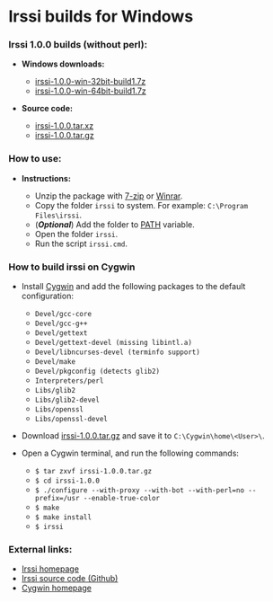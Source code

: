 Irssi builds for Windows
========================

### Irssi 1.0.0 builds (without perl):

  * **Windows downloads:**
    * [irssi-1.0.0-win-32bit-build1.7z](https://github.com/q3aql/irssi-win/releases/download/v1.0.0/irssi-1.0.0-win-32bit-build1.7z)
    * [irssi-1.0.0-win-64bit-build1.7z](https://github.com/q3aql/irssi-win/releases/download/v1.0.0/irssi-1.0.0-win-64bit-build1.7z)

  * **Source code:**
    * [irssi-1.0.0.tar.xz](https://github.com/q3aql/irssi-win/releases/download/v1.0.0/irssi-1.0.0.tar.xz)
    * [irssi-1.0.0.tar.gz](https://github.com/q3aql/irssi-win/releases/download/v1.0.0/irssi-1.0.0.tar.gz)

### How to use:

* **Instructions:**

    * Unzip the package with [7-zip](http://www.7-zip.org/) or [Winrar](http://www.rarlab.com/).
    * Copy the folder `irssi` to system. For example: `C:\Program Files\irssi`.
    * (_**Optional**_) Add the folder to [PATH](https://www.google.es/search?q=add+folder+to+PATH+on+Windows) variable.
    * Open the folder `irssi`.
    * Run the script `irssi.cmd`.

### How to build irssi on Cygwin

  * Install [Cygwin](http://cygwin.com/) and add the following packages to the default configuration:

    * `Devel/gcc-core`
    * `Devel/gcc-g++`
    * `Devel/gettext`
    * `Devel/gettext-devel (missing libintl.a)`
    * `Devel/libncurses-devel (terminfo support)`
    * `Devel/make`
    * `Devel/pkgconfig (detects glib2)`
    * `Interpreters/perl`
    * `Libs/glib2`
    * `Libs/glib2-devel`
    * `Libs/openssl`
    * `Libs/openssl-devel`

  * Download [irssi-1.0.0.tar.gz](https://github.com/q3aql/irssi-win/releases/download/v1.0.0/irssi-1.0.0.tar.gz) and save it to `C:\Cygwin\home\<User>\`.
  * Open a Cygwin terminal, and run the following commands:

    * `$ tar zxvf irssi-1.0.0.tar.gz`
    * `$ cd irssi-1.0.0`
    * `$ ./configure --with-proxy --with-bot --with-perl=no --prefix=/usr --enable-true-color`
    * `$ make`
    * `$ make install`
    * `$ irssi`

### External links:

  * [Irssi homepage](http://irssi.org/)
  * [Irssi source code (Github)](https://github.com/irssi/irssi)
  * [Cygwin homepage](https://www.cygwin.com/)
